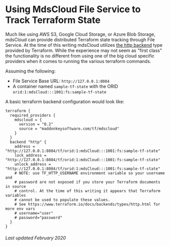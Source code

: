 # Using MdsCloud File Service to Track Terraform State

Much like using AWS S3, Google Cloud Storage, or Azure Blob Storage, mdsCloud
can provide distributed Terraform state tracking through File Service. At the
time of this writing mdsCloud utilizes 
[the http backend](https://www.terraform.io/docs/language/settings/backends/http.html)
type provided by Terraform. While the experience may not seem as "first class"
the functionality is no different from using one of the big cloud specific
providers when it comes to running the various terraform commands.

Assuming the following:

* File Service Base URL: `http://127.0.0.1:8084`
* A container named `sample-tf-state` with the ORID
  `orid:1:mdsCloud:::1001:fs:sample-tf-state`

A basic terraform backend configuration would look like:

```hcl
terraform {
  required_providers {
    mdscloud = {
      version = "0.2"
      source = "maddonkeysoftware.com/tf/mdscloud"
    }
  }
  backend "http" {
    address = "http://127.0.0.1:8084/tf/orid:1:mdsCloud:::1001:fs:sample-tf-state"
    lock_address = "http://127.0.0.1:8084/tf/orid:1:mdsCloud:::1001:fs:sample-tf-state"
    unlock_address = "http://127.0.0.1:8084/tf/orid:1:mdsCloud:::1001:fs:sample-tf-state"
    # NOTE: use TF_HTTP_USERNAME environment variable so your username and
    # password are not exposed if you store your Terraform documents in source
    # control. At the time of this writing it appears that Terraform variables
    # cannot be used to populate these values.
    # See https://www.terraform.io/docs/backends/types/http.html for more env vars
    # username="user"
    # password="password"
  }
}
```

###### Last updated February 2020
